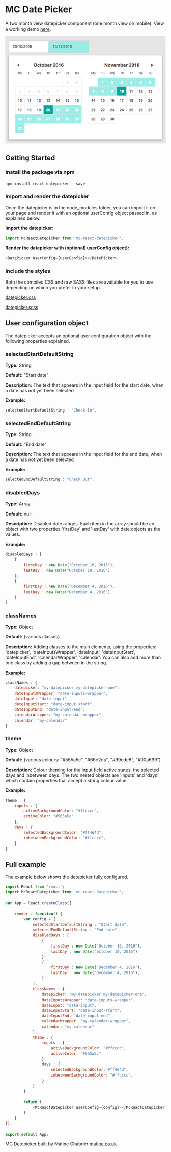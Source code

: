 # MC Date Picker

A two month view datepicker component (one month view on mobile). View a working demo [here](http://mc-datepicker.matine.co.uk).

![mc-datepicker-screenshot](https://github.com/matine/mc-react-datepicker/raw/master/screenshot.png "MC Datepicker Screenshot")

## Getting Started

### Install the package via npm

```
npm install react-datepicker --save
```

### Import and render the datepicker

Once the datepicker is in the node_modules folder, you can import it on your page and render it with an optional userConfig object passed in, as explained below.

**Import the datepicker:**
```javascript
import McReactDatepicker from 'mc-react-datepicker';
```

**Render the datepicker with (optional) userConfig object):**
```javascript
<DatePicker userConfig={userConfig}></DatePicker>
```

### Include the styles

Both the compiled CSS and raw SASS files are available for you to use depending on which you prefer in your setup.

[datepicker.css](https://github.com/matine/mc-react-datepicker/raw/master/dist/assets/styles/components/datepicker.css)

[datepicker.scss](https://github.com/matine/mc-react-datepicker/raw/master/dist/assets/styles/components/datepicker.scss)


## User configuration object

The datepicker accepts an optional user configuration object with the following properties explained.

### selectedStartDefaultString

**Type:** String

**Default:** "Start date"

**Description:**
The text that appears in the input field for the start date, when a date has not yet been selected

**Example:**
```javascript
selectedStartDefaultString : "Check In",
```


### selectedEndDefaultString

**Type:** String

**Default:** "End date"

**Description:**
The text that appears in the input field for the end date, when a date has not yet been selected

**Example:**
```javascript
selectedEndDefaultString : "Check Out",
```


### disabledDays

**Type:** Array

**Default:** null

**Description:**
Disabled date ranges. Each item in the array should be an object with two properties 'firstDay' and 'lastDay' with date objects as the values.

**Example:**
```javascript
disabledDays : [
    {
        firstDay : new Date("October 16, 2016"),
        lastDay : new Date("October 19, 2016")
    },
    {
        firstDay : new Date("December 4, 2016"),
        lastDay : new Date("December 4, 2016"),
    }
]
```


### classNames

**Type:** Object

**Default:** (various classes)

**Description:**
Adding classes to the main elements, using the properties: 'datepicker', 'dateInputsWrapper', 'dateInput', 'dateInputStart', 'dateInputEnd', 'calendarWrapper', 'calendar'.
You can also add more than one class by adding a gap between in the string.

**Example:**
```javascript
classNames : {
    datepicker: "my-datepicker my-datepicker-one",
    dateInputsWrapper: "date-inputs-wrapper",
    dateInput: "date-input",
    dateInputStart: "date-input-start",
    dateInputEnd: "date-input-end",
    calendarWrapper: "my-calendar-wrapper",
    calendar: "my-calendar"
}
```


### theme

**Type:** Object

**Default:** (various colours: "#565a5c", "#66e2da", "#99ede6", "#00a699")

**Description:**
Colour theming for the input field active states, the selected days and inbetween days.
The two nested objects are 'inputs' and 'days' which contain properties that accept a string colour value.

**Example:**
```javascript
theme : {
    inputs : {
        activeBackgroundColor: "#ffcccc",
        activeColor: "#565a5c"
    },
    days : {
        selectedBackgroundColor: "#ff4d4d",
        inbetweenBackgroundColor: "#ffcccc",
    }
}
```

## Full example

The example below shows the datepicker fully configured.

```javascript
import React from 'react';
import McReactDatepicker from 'mc-react-datepicker';

var App = React.createClass({

	render : function() {
		var config = {
			selectedStartDefaultString : "Start date",
			selectedEndDefaultString : "End date",
			disabledDays : [
				{
					firstDay : new Date("October 16, 2016"),
					lastDay : new Date("October 19, 2016")
				},
				{
					firstDay : new Date("December 4, 2016"),
					lastDay : new Date("December 4, 2016"),
				}
			],
			classNames : {
				datepicker: "my-datepicker my-datepicker-one",
				dateInputsWrapper: "date-inputs-wrapper",
				dateInput: "date-input",
				dateInputStart: "date-input-start",
				dateInputEnd: "date-input-end",
				calendarWrapper: "my-calendar-wrapper",
				calendar: "my-calendar"
			},
			theme : {
				inputs : {
					activeBackgroundColor: "#ffcccc",
					activeColor: "#565a5c"
				},
				days : {
					selectedBackgroundColor:"#ff4d4d",
					inbetweenBackgroundColor: "#ffcccc",
				}
			}
		}

		return (
			<McReactDatepicker userConfig={config}></McReactDatepicker>
		)
	}
});

export default App;
```

MC Datepicker built by Matine Chabrier [matine.co.uk](http://matine.co.uk)
